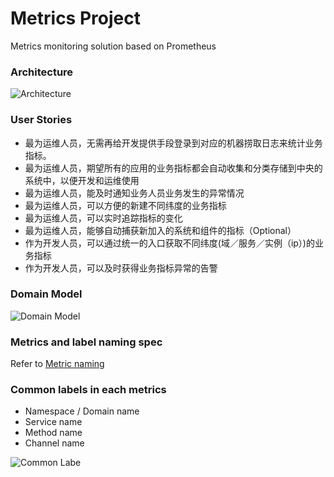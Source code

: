 # Metrics Project
Metrics monitoring solution based on Prometheus

### Architecture

![Architecture](https://github.com/cx580/Metrics_Project/blob/master/pic/architecture.png)

### User Stories

- 最为运维人员，无需再给开发提供手段登录到对应的机器捞取日志来统计业务指标。
- 最为运维人员，期望所有的应用的业务指标都会自动收集和分类存储到中央的系统中，以便开发和运维使用
- 最为运维人员，能及时通知业务人员业务发生的异常情况
- 最为运维人员，可以方便的新建不同纬度的业务指标
- 最为运维人员，可以实时追踪指标的变化
- 最为运维人员，能够自动捕获新加入的系统和组件的指标（Optional）
- 作为开发人员，可以通过统一的入口获取不同纬度(域／服务／实例（ip）)的业务指标
- 作为开发人员，可以及时获得业务指标异常的告警


### Domain Model

![Domain Model](https://github.com/cx580/Metrics_Project/blob/master/pic/domain.png)

### Metrics and label naming spec

Refer to [Metric naming](https://prometheus.io/docs/practices/naming/)

### Common labels in each metrics

- Namespace / Domain name
- Service name
- Method name
- Channel name

![Common Labe](https://github.com/cx580/Metrics_Project/blob/master/pic/label.png)



